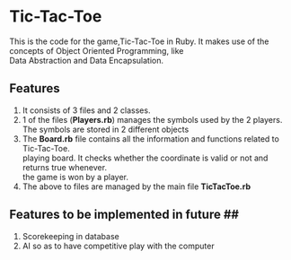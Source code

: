 # Tic-Tac-Toe #

This is the code for the game,Tic-Tac-Toe in Ruby. It makes use of the concepts of Object Oriented Programming, like <br>
Data Abstraction and Data Encapsulation.

## Features ##

1) It consists of 3 files and 2 classes. <br>
2) 1 of the files (__Players.rb__) manages the symbols used by the 2 players.<br>
   The symbols are stored in 2 different objects <br>
3) The __Board.rb__ file contains all the information and functions related to Tic-Tac-Toe. <br>
   playing board. It checks whether the coordinate is valid or not and returns true whenever. <br>
   the game is won by a player. <br>
4) The above to files are managed by the main file __TicTacToe.rb__ <br>

## Features to be implemented in future ## <br>

1) Scorekeeping in database <br>
2) AI so as to have competitive play with the computer <br>
